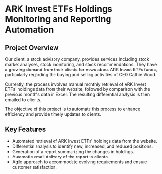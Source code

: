 # ARK Invest ETFs Holdings Monitoring and Reporting Automation

## Project Overview

Our client, a stock advisory company, provides services including stock market analyses, stock monitoring, and stock recommendations. They have a growing demand from their clients for news about ARK Invest ETFs funds, particularly regarding the buying and selling activities of CEO Cathie Wood.

Currently, the process involves manual monthly retrieval of ARK Invest ETFs' holdings data from their website, followed by comparison with the previous month's data in Excel. The resulting differential analysis is then emailed to clients.

The objective of this project is to automate this process to enhance efficiency and provide timely updates to clients.

## Key Features

- Automated retrieval of ARK Invest ETFs' holdings data from the website.
- Differential analysis to identify new, increased, and reduced positions.
- Generation of a report summarizing the changes in holdings.
- Automatic email delivery of the report to clients.
- Agile approach to accommodate evolving requirements and ensure customer satisfaction.
